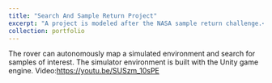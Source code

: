 ```yaml
---
title: "Search And Sample Return Project"
excerpt: "A project is modeled after the NASA sample return challenge.<br/><img src='/images/portfolio/search-return/final_results.png'>"
collection: portfolio
---
```


The rover can autonomously map a simulated environment and search for samples of interest. 
The simulator environment is built with the Unity game engine. 
Video:<https://youtu.be/SUSzm_10sPE>
